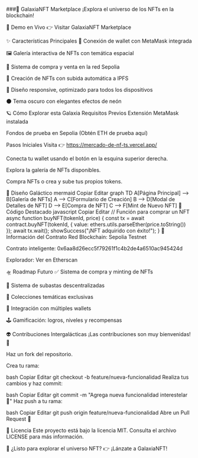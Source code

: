 ###🌌 GalaxiaNFT Marketplace
¡Explora el universo de los NFTs en la blockchain!

🚀 Demo en Vivo
👉 Visitar GalaxiaNFT Marketplace

✨ Características Principales
🔗 Conexión de wallet con MetaMask integrada

🖼️ Galería interactiva de NFTs con temática espacial

🛒 Sistema de compra y venta en la red Sepolia

🎨 Creación de NFTs con subida automática a IPFS

📱 Diseño responsive, optimizado para todos los dispositivos

🌑 Tema oscuro con elegantes efectos de neón

🪐 Cómo Explorar esta Galaxia
Requisitos Previos
Extensión MetaMask instalada

Fondos de prueba en Sepolia (Obtén ETH de prueba aquí)

Pasos Iniciales
Visita 👉 https://mercado-de-nf-ts.vercel.app/

Conecta tu wallet usando el botón en la esquina superior derecha.

Explora la galería de NFTs disponibles.

Compra NFTs o crea y sube tus propios tokens.

🎨 Diseño Galáctico
mermaid
Copiar
Editar
graph TD
    A[Página Principal] --> B[Galería de NFTs]
    A --> C[Formulario de Creación]
    B --> D[Modal de Detalles de NFT]
    D --> E[Compra de NFT]
    C --> F[Mint de Nuevo NFT]
🌟 Código Destacado
javascript
Copiar
Editar
// Función para comprar un NFT
async function buyNFT(tokenId, price) {
  const tx = await contract.buyNFT(tokenId, {
    value: ethers.utils.parseEther(price.toString())
  });
  await tx.wait();
  showSuccess("¡NFT adquirido con éxito!");
}
📡 Información del Contrato
Red Blockchain: Sepolia Testnet

Contrato inteligente: 0x6aa8d26ecc5f79261f1c4b2de4a6510ac945424d

Explorador: Ver en Etherscan

🛸 Roadmap Futuro
✅ Sistema de compra y minting de NFTs

🚀 Sistema de subastas descentralizadas

🎨 Colecciones temáticas exclusivas

🔗 Integración con múltiples wallets

🕹️ Gamificación: logros, niveles y recompensas

👽 Contribuciones Intergalácticas
¡Las contribuciones son muy bienvenidas! 🚀

Haz un fork del repositorio.

Crea tu rama:

bash
Copiar
Editar
git checkout -b feature/nueva-funcionalidad
Realiza tus cambios y haz commit:

bash
Copiar
Editar
git commit -m "Agrega nueva funcionalidad interestelar 🚀"
Haz push a tu rama:

bash
Copiar
Editar
git push origin feature/nueva-funcionalidad
Abre un Pull Request 🚀

📜 Licencia
Este proyecto está bajo la licencia MIT. Consulta el archivo LICENSE para más información.

🚀 ¿Listo para explorar el universo NFT?
👉 ¡Lánzate a GalaxiaNFT!
